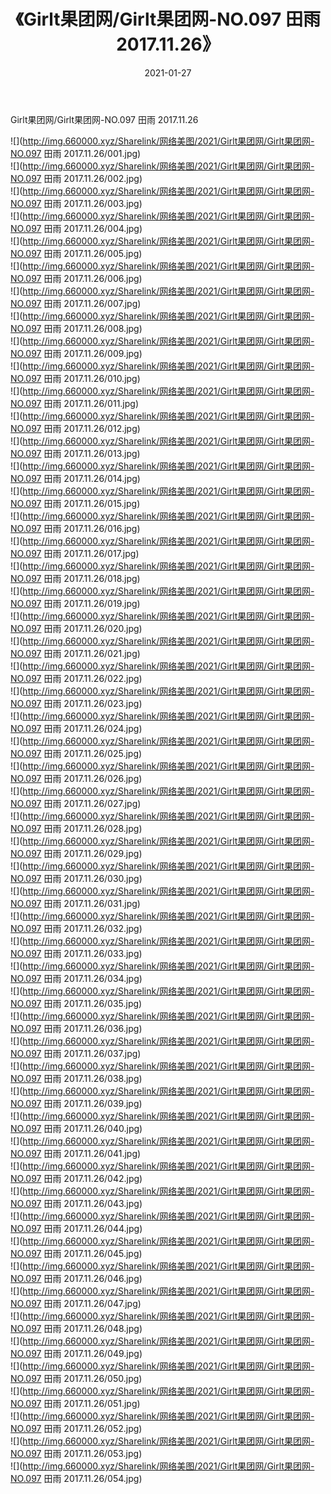 ﻿---
layout: post
title:  《Girlt果团网/Girlt果团网-NO.097 田雨 2017.11.26》
date:   2021-01-27
img: http://img.660000.xyz/Sharelink/网络美图/2021/Girlt果团网/Girlt果团网-NO.097 田雨 2017.11.26/000.jpg
categories: [美女, 清纯, 唯美]
---

Girlt果团网/Girlt果团网-NO.097 田雨 2017.11.26

 ![](http://img.660000.xyz/Sharelink/网络美图/2021/Girlt果团网/Girlt果团网-NO.097 田雨 2017.11.26/001.jpg) <br>![](http://img.660000.xyz/Sharelink/网络美图/2021/Girlt果团网/Girlt果团网-NO.097 田雨 2017.11.26/002.jpg) <br>![](http://img.660000.xyz/Sharelink/网络美图/2021/Girlt果团网/Girlt果团网-NO.097 田雨 2017.11.26/003.jpg) <br>![](http://img.660000.xyz/Sharelink/网络美图/2021/Girlt果团网/Girlt果团网-NO.097 田雨 2017.11.26/004.jpg) <br>![](http://img.660000.xyz/Sharelink/网络美图/2021/Girlt果团网/Girlt果团网-NO.097 田雨 2017.11.26/005.jpg) <br>![](http://img.660000.xyz/Sharelink/网络美图/2021/Girlt果团网/Girlt果团网-NO.097 田雨 2017.11.26/006.jpg) <br>![](http://img.660000.xyz/Sharelink/网络美图/2021/Girlt果团网/Girlt果团网-NO.097 田雨 2017.11.26/007.jpg) <br>![](http://img.660000.xyz/Sharelink/网络美图/2021/Girlt果团网/Girlt果团网-NO.097 田雨 2017.11.26/008.jpg) <br>![](http://img.660000.xyz/Sharelink/网络美图/2021/Girlt果团网/Girlt果团网-NO.097 田雨 2017.11.26/009.jpg) <br>![](http://img.660000.xyz/Sharelink/网络美图/2021/Girlt果团网/Girlt果团网-NO.097 田雨 2017.11.26/010.jpg) <br>![](http://img.660000.xyz/Sharelink/网络美图/2021/Girlt果团网/Girlt果团网-NO.097 田雨 2017.11.26/011.jpg) <br>![](http://img.660000.xyz/Sharelink/网络美图/2021/Girlt果团网/Girlt果团网-NO.097 田雨 2017.11.26/012.jpg) <br>![](http://img.660000.xyz/Sharelink/网络美图/2021/Girlt果团网/Girlt果团网-NO.097 田雨 2017.11.26/013.jpg) <br>![](http://img.660000.xyz/Sharelink/网络美图/2021/Girlt果团网/Girlt果团网-NO.097 田雨 2017.11.26/014.jpg) <br>![](http://img.660000.xyz/Sharelink/网络美图/2021/Girlt果团网/Girlt果团网-NO.097 田雨 2017.11.26/015.jpg) <br>![](http://img.660000.xyz/Sharelink/网络美图/2021/Girlt果团网/Girlt果团网-NO.097 田雨 2017.11.26/016.jpg) <br>![](http://img.660000.xyz/Sharelink/网络美图/2021/Girlt果团网/Girlt果团网-NO.097 田雨 2017.11.26/017.jpg) <br>![](http://img.660000.xyz/Sharelink/网络美图/2021/Girlt果团网/Girlt果团网-NO.097 田雨 2017.11.26/018.jpg) <br>![](http://img.660000.xyz/Sharelink/网络美图/2021/Girlt果团网/Girlt果团网-NO.097 田雨 2017.11.26/019.jpg) <br>![](http://img.660000.xyz/Sharelink/网络美图/2021/Girlt果团网/Girlt果团网-NO.097 田雨 2017.11.26/020.jpg) <br>![](http://img.660000.xyz/Sharelink/网络美图/2021/Girlt果团网/Girlt果团网-NO.097 田雨 2017.11.26/021.jpg) <br>![](http://img.660000.xyz/Sharelink/网络美图/2021/Girlt果团网/Girlt果团网-NO.097 田雨 2017.11.26/022.jpg) <br>![](http://img.660000.xyz/Sharelink/网络美图/2021/Girlt果团网/Girlt果团网-NO.097 田雨 2017.11.26/023.jpg) <br>![](http://img.660000.xyz/Sharelink/网络美图/2021/Girlt果团网/Girlt果团网-NO.097 田雨 2017.11.26/024.jpg) <br>![](http://img.660000.xyz/Sharelink/网络美图/2021/Girlt果团网/Girlt果团网-NO.097 田雨 2017.11.26/025.jpg) <br>![](http://img.660000.xyz/Sharelink/网络美图/2021/Girlt果团网/Girlt果团网-NO.097 田雨 2017.11.26/026.jpg) <br>![](http://img.660000.xyz/Sharelink/网络美图/2021/Girlt果团网/Girlt果团网-NO.097 田雨 2017.11.26/027.jpg) <br>![](http://img.660000.xyz/Sharelink/网络美图/2021/Girlt果团网/Girlt果团网-NO.097 田雨 2017.11.26/028.jpg) <br>![](http://img.660000.xyz/Sharelink/网络美图/2021/Girlt果团网/Girlt果团网-NO.097 田雨 2017.11.26/029.jpg) <br>![](http://img.660000.xyz/Sharelink/网络美图/2021/Girlt果团网/Girlt果团网-NO.097 田雨 2017.11.26/030.jpg) <br>![](http://img.660000.xyz/Sharelink/网络美图/2021/Girlt果团网/Girlt果团网-NO.097 田雨 2017.11.26/031.jpg) <br>![](http://img.660000.xyz/Sharelink/网络美图/2021/Girlt果团网/Girlt果团网-NO.097 田雨 2017.11.26/032.jpg) <br>![](http://img.660000.xyz/Sharelink/网络美图/2021/Girlt果团网/Girlt果团网-NO.097 田雨 2017.11.26/033.jpg) <br>![](http://img.660000.xyz/Sharelink/网络美图/2021/Girlt果团网/Girlt果团网-NO.097 田雨 2017.11.26/034.jpg) <br>![](http://img.660000.xyz/Sharelink/网络美图/2021/Girlt果团网/Girlt果团网-NO.097 田雨 2017.11.26/035.jpg) <br>![](http://img.660000.xyz/Sharelink/网络美图/2021/Girlt果团网/Girlt果团网-NO.097 田雨 2017.11.26/036.jpg) <br>![](http://img.660000.xyz/Sharelink/网络美图/2021/Girlt果团网/Girlt果团网-NO.097 田雨 2017.11.26/037.jpg) <br>![](http://img.660000.xyz/Sharelink/网络美图/2021/Girlt果团网/Girlt果团网-NO.097 田雨 2017.11.26/038.jpg) <br>![](http://img.660000.xyz/Sharelink/网络美图/2021/Girlt果团网/Girlt果团网-NO.097 田雨 2017.11.26/039.jpg) <br>![](http://img.660000.xyz/Sharelink/网络美图/2021/Girlt果团网/Girlt果团网-NO.097 田雨 2017.11.26/040.jpg) <br>![](http://img.660000.xyz/Sharelink/网络美图/2021/Girlt果团网/Girlt果团网-NO.097 田雨 2017.11.26/041.jpg) <br>![](http://img.660000.xyz/Sharelink/网络美图/2021/Girlt果团网/Girlt果团网-NO.097 田雨 2017.11.26/042.jpg) <br>![](http://img.660000.xyz/Sharelink/网络美图/2021/Girlt果团网/Girlt果团网-NO.097 田雨 2017.11.26/043.jpg) <br>![](http://img.660000.xyz/Sharelink/网络美图/2021/Girlt果团网/Girlt果团网-NO.097 田雨 2017.11.26/044.jpg) <br>![](http://img.660000.xyz/Sharelink/网络美图/2021/Girlt果团网/Girlt果团网-NO.097 田雨 2017.11.26/045.jpg) <br>![](http://img.660000.xyz/Sharelink/网络美图/2021/Girlt果团网/Girlt果团网-NO.097 田雨 2017.11.26/046.jpg) <br>![](http://img.660000.xyz/Sharelink/网络美图/2021/Girlt果团网/Girlt果团网-NO.097 田雨 2017.11.26/047.jpg) <br>![](http://img.660000.xyz/Sharelink/网络美图/2021/Girlt果团网/Girlt果团网-NO.097 田雨 2017.11.26/048.jpg) <br>![](http://img.660000.xyz/Sharelink/网络美图/2021/Girlt果团网/Girlt果团网-NO.097 田雨 2017.11.26/049.jpg) <br>![](http://img.660000.xyz/Sharelink/网络美图/2021/Girlt果团网/Girlt果团网-NO.097 田雨 2017.11.26/050.jpg) <br>![](http://img.660000.xyz/Sharelink/网络美图/2021/Girlt果团网/Girlt果团网-NO.097 田雨 2017.11.26/051.jpg) <br>![](http://img.660000.xyz/Sharelink/网络美图/2021/Girlt果团网/Girlt果团网-NO.097 田雨 2017.11.26/052.jpg) <br>![](http://img.660000.xyz/Sharelink/网络美图/2021/Girlt果团网/Girlt果团网-NO.097 田雨 2017.11.26/053.jpg) <br>![](http://img.660000.xyz/Sharelink/网络美图/2021/Girlt果团网/Girlt果团网-NO.097 田雨 2017.11.26/054.jpg) <br>